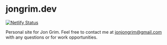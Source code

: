# jongrim.dev

[![Netlify Status](https://api.netlify.com/api/v1/badges/2513e9a6-cd83-4e99-b88a-607938057cb7/deploy-status)](https://app.netlify.com/sites/lucid-elion-455c8b/deploys)

Personal site for Jon Grim. Feel free to contact me at jonjongrim@gmail.com with any questions or for work opportunities.
